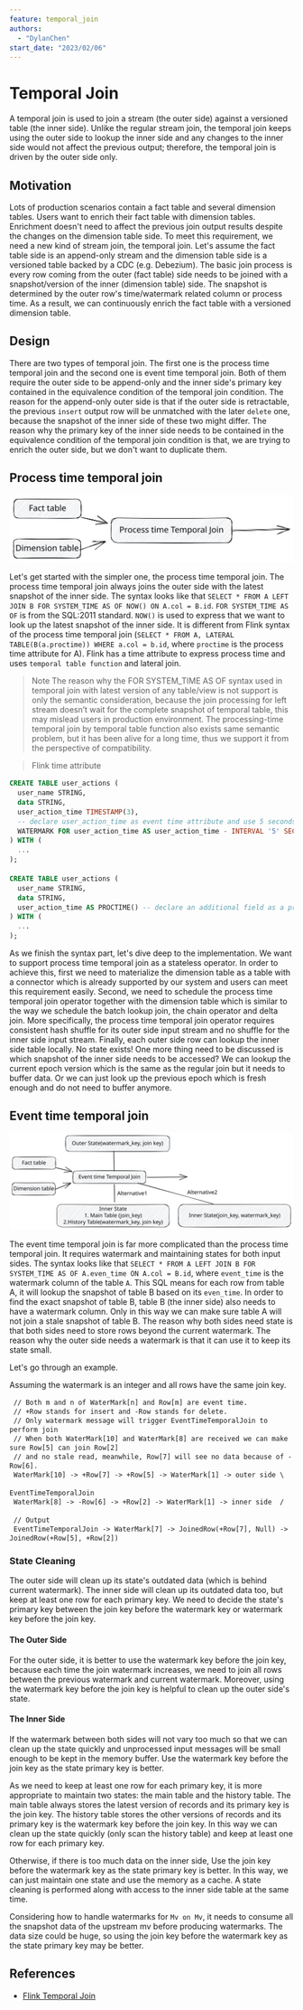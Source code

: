 ```yaml
---
feature: temporal_join
authors:
  - "DylanChen"
start_date: "2023/02/06"
---
```


# Temporal Join

A temporal join is used to join a stream (the outer side) against a versioned table (the inner side). Unlike the regular stream join, the temporal join keeps using the outer side to lookup the inner side and any changes to the inner side would not affect the previous output; therefore, the temporal join is driven by the outer side only.

## Motivation

Lots of production scenarios contain a fact table and several dimension tables. Users want to enrich their fact table with dimension tables. Enrichment doesn't need to affect the previous join output results despite the changes on the dimension table side. To meet this requirement, we need a new kind of stream join, the temporal join. Let's assume the fact table side is an append-only stream and the dimension table side is a versioned table backed by a CDC (e.g. Debezium). The basic join process is every row coming from the outer (fact table) side needs to be joined with a snapshot/version of the inner (dimension table) side. The snapshot is determined by the outer row's time/watermark related column or process time. As a result, we can continuously enrich the fact table with a versioned dimension table.

## Design

There are two types of temporal join. The first one is the process time temporal join and the second one is event time temporal join. Both of them require the outer side to be append-only and the inner side's primary key contained in the equivalence condition of the temporal join condition. The reason for the append-only outer side is that if the outer side is retractable, the previous `insert` output row will be unmatched with the later `delete` one, because the snapshot of the inner side of these two might differ. The reason why the primary key of the inner side needs to be contained in the equivalence condition of the temporal join condition is that, we are trying to enrich the outer side, but we don't want to duplicate them.


## Process time temporal join

![process_time_temporal_join](images/0000-temporal-join/process_time_temporal_join.svg)

Let's get started with the simpler one, the process time temporal join. The process time temporal join always joins the outer side with the latest snapshot of the inner side. The syntax looks like that `SELECT * FROM A LEFT JOIN B FOR SYSTEM_TIME AS OF NOW() ON A.col = B.id`. `FOR SYSTEM_TIME AS OF` is from the SQL:2011 standard. `NOW()` is used to express that we want to look up the latest snapshot of the inner side. It is different from Flink syntax of the process time temporal join (`SELECT * FROM A, LATERAL TABLE(B(a.proctime)) WHERE a.col = b.id`, where `proctime` is the process time attribute for A). Flink has a time attribute to express process time and uses `temporal table function` and lateral join.

> Note The reason why the FOR SYSTEM_TIME AS OF syntax used in temporal join with latest version of any table/view is not support is only the semantic consideration, because the join processing for left stream doesn’t wait for the complete snapshot of temporal table, this may mislead users in production environment. The processing-time temporal join by temporal table function also exists same semantic problem, but it has been alive for a long time, thus we support it from the perspective of compatibility.

> Flink time attribute
```sql
CREATE TABLE user_actions (
  user_name STRING,
  data STRING,
  user_action_time TIMESTAMP(3),
  -- declare user_action_time as event time attribute and use 5 seconds delayed watermark strategy
  WATERMARK FOR user_action_time AS user_action_time - INTERVAL '5' SECOND
) WITH (
  ...
);

CREATE TABLE user_actions (
  user_name STRING,
  data STRING,
  user_action_time AS PROCTIME() -- declare an additional field as a processing time attribute
) WITH (
  ...
);
```

As we finish the syntax part, let's dive deep to the implementation. We want to support process time temporal join as a stateless operator. In order to achieve this, first we need to materialize the dimension table as a table with a connector which is already supported by our system and users can meet this requirement easily. Second, we need to schedule the process time temporal join operator together with the dimension table which is similar to the way we schedule the batch lookup join, the chain operator and delta join. More specifically, the process time temporal join operator requires consistent hash shuffle for its outer side input stream and no shuffle for the inner side input stream. Finally, each outer side row can lookup the inner side table locally. No state exists! One more thing need to be discussed is which snapshot of the inner side needs to be accessed? We can lookup the current epoch version which is the same as the regular join but it needs to buffer data. Or we can just look up the previous epoch which is fresh enough and do not need to buffer anymore.

## Event time temporal join

![event_time_temporal_join](images/0000-temporal-join/event_time_temporal_join.svg)

The event time temporal join is far more complicated than the process time temporal join. It requires watermark and maintaining states for both input sides. The syntax looks like that `SELECT * FROM A LEFT JOIN B FOR SYSTEM_TIME AS OF A.even_time ON A.col = B.id`, where `event_time` is the watermark column of the table `A`. This SQL means for each row from table A, it will lookup the snapshot of table B based on its `even_time`. In order to find the exact snapshot of table B, table B (the inner side) also needs to have a watermark column. Only in this way we can make sure table A will not join a stale snapshot of table B. The reason why both sides need state is that both sides need to store rows beyond the current watermark. The reason why the outer side needs a watermark is that it can use it to keep its state small.

Let's go through an example.

Assuming the watermark is an integer and all rows have the same join key.

```
 // Both m and n of WaterMark[n] and Row[m] are event time.
 // +Row stands for insert and -Row stands for delete.
 // Only watermark message will trigger EventTimeTemporalJoin to perform join
 // When both WaterMark[10] and WaterMark[8] are received we can make sure Row[5] can join Row[2]
 // and no stale read, meanwhile, Row[7] will see no data because of -Row[6].
 WaterMark[10] -> +Row[7] -> +Row[5] -> WaterMark[1] -> outer side \
                                                       EventTimeTemporalJoin 
 WaterMark[8] -> -Row[6] -> +Row[2] -> WaterMark[1] -> inner side  /

 // Output
 EventTimeTemporalJoin -> WaterMark[7] -> JoinedRow(+Row[7], Null) -> JoinedRow(+Row[5], +Row[2])
```

### State Cleaning

The outer side will clean up its state's outdated data (which is behind current watermark). The inner side will clean up its outdated data too, but keep at least one row for each primary key. We need to decide the state's primary key between the join key before the watermark key or watermark key before the join key. 

#### The Outer Side

For the outer side, it is better to use the watermark key before the join key, because each time the join watermark increases, we need to join all rows between the previous watermark and current watermark. Moreover, using the watermark key before the join key is helpful to clean up the outer side's state.


#### The Inner Side

If the watermark between both sides will not vary too much so that we can clean up the state quickly and unprocessed input messages will be small enough to be kept in the memory buffer. Use the watermark key before the join key as the state primary key is better.

As we need to keep at least one row for each primary key, it is more appropriate to maintain two states: the main table and the history table. The main table always stores the latest version of records and its primary key is the join key. The history table stores the other versions of records and its primary key is the watermark key before the join key. In this way we can clean up the state quickly (only scan the history table) and keep at least one row for each primary key.

Otherwise, if there is too much data on the inner side, Use the join key before the watermark key as the state primary key is better. In this way, we can just maintain one state and use the memory as a cache. A state cleaning is performed along with access to the inner side table at the same time.

Considering how to handle watermarks for `Mv on Mv`, it needs to consume all the snapshot data of the upstream mv before producing watermarks. The data size could be huge, so using the join key before the watermark key as the state primary key may be better.

## References
- [Flink Temporal Join](https://nightlies.apache.org/flink/flink-docs-master/docs/dev/table/sql/queries/joins/#temporal-joins)